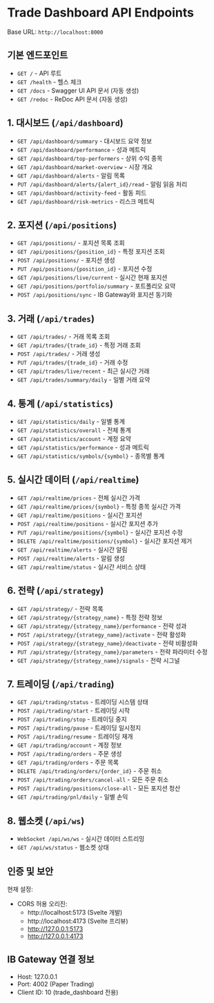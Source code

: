 # Trade Dashboard API Endpoints

Base URL: `http://localhost:8000`

## 기본 엔드포인트

- `GET /` - API 루트
- `GET /health` - 헬스 체크
- `GET /docs` - Swagger UI API 문서 (자동 생성)
- `GET /redoc` - ReDoc API 문서 (자동 생성)

## 1. 대시보드 (`/api/dashboard`)

- `GET /api/dashboard/summary` - 대시보드 요약 정보
- `GET /api/dashboard/performance` - 성과 메트릭
- `GET /api/dashboard/top-performers` - 상위 수익 종목
- `GET /api/dashboard/market-overview` - 시장 개요
- `GET /api/dashboard/alerts` - 알림 목록
- `PUT /api/dashboard/alerts/{alert_id}/read` - 알림 읽음 처리
- `GET /api/dashboard/activity-feed` - 활동 피드
- `GET /api/dashboard/risk-metrics` - 리스크 메트릭

## 2. 포지션 (`/api/positions`)

- `GET /api/positions/` - 포지션 목록 조회
- `GET /api/positions/{position_id}` - 특정 포지션 조회
- `POST /api/positions/` - 포지션 생성
- `PUT /api/positions/{position_id}` - 포지션 수정
- `GET /api/positions/live/current` - 실시간 현재 포지션
- `GET /api/positions/portfolio/summary` - 포트폴리오 요약
- `POST /api/positions/sync` - IB Gateway와 포지션 동기화

## 3. 거래 (`/api/trades`)

- `GET /api/trades/` - 거래 목록 조회
- `GET /api/trades/{trade_id}` - 특정 거래 조회
- `POST /api/trades/` - 거래 생성
- `PUT /api/trades/{trade_id}` - 거래 수정
- `GET /api/trades/live/recent` - 최근 실시간 거래
- `GET /api/trades/summary/daily` - 일별 거래 요약

## 4. 통계 (`/api/statistics`)

- `GET /api/statistics/daily` - 일별 통계
- `GET /api/statistics/overall` - 전체 통계
- `GET /api/statistics/account` - 계정 요약
- `GET /api/statistics/performance` - 성과 메트릭
- `GET /api/statistics/symbols/{symbol}` - 종목별 통계

## 5. 실시간 데이터 (`/api/realtime`)

- `GET /api/realtime/prices` - 전체 실시간 가격
- `GET /api/realtime/prices/{symbol}` - 특정 종목 실시간 가격
- `GET /api/realtime/positions` - 실시간 포지션
- `POST /api/realtime/positions` - 실시간 포지션 추가
- `PUT /api/realtime/positions/{symbol}` - 실시간 포지션 수정
- `DELETE /api/realtime/positions/{symbol}` - 실시간 포지션 제거
- `GET /api/realtime/alerts` - 실시간 알림
- `POST /api/realtime/alerts` - 알림 생성
- `GET /api/realtime/status` - 실시간 서비스 상태

## 6. 전략 (`/api/strategy`)

- `GET /api/strategy/` - 전략 목록
- `GET /api/strategy/{strategy_name}` - 특정 전략 정보
- `GET /api/strategy/{strategy_name}/performance` - 전략 성과
- `POST /api/strategy/{strategy_name}/activate` - 전략 활성화
- `POST /api/strategy/{strategy_name}/deactivate` - 전략 비활성화
- `PUT /api/strategy/{strategy_name}/parameters` - 전략 파라미터 수정
- `GET /api/strategy/{strategy_name}/signals` - 전략 시그널

## 7. 트레이딩 (`/api/trading`)

- `GET /api/trading/status` - 트레이딩 시스템 상태
- `POST /api/trading/start` - 트레이딩 시작
- `POST /api/trading/stop` - 트레이딩 중지
- `POST /api/trading/pause` - 트레이딩 일시정지
- `POST /api/trading/resume` - 트레이딩 재개
- `GET /api/trading/account` - 계정 정보
- `POST /api/trading/orders` - 주문 생성
- `GET /api/trading/orders` - 주문 목록
- `DELETE /api/trading/orders/{order_id}` - 주문 취소
- `POST /api/trading/orders/cancel-all` - 모든 주문 취소
- `POST /api/trading/positions/close-all` - 모든 포지션 청산
- `GET /api/trading/pnl/daily` - 일별 손익

## 8. 웹소켓 (`/api/ws`)

- `WebSocket /api/ws/ws` - 실시간 데이터 스트리밍
- `GET /api/ws/status` - 웹소켓 상태

## 인증 및 보안

현재 설정:
- CORS 허용 오리진: 
  - http://localhost:5173 (Svelte 개발)
  - http://localhost:4173 (Svelte 프리뷰)
  - http://127.0.0.1:5173
  - http://127.0.0.1:4173

## IB Gateway 연결 정보

- Host: 127.0.0.1
- Port: 4002 (Paper Trading)
- Client ID: 10 (trade_dashboard 전용)